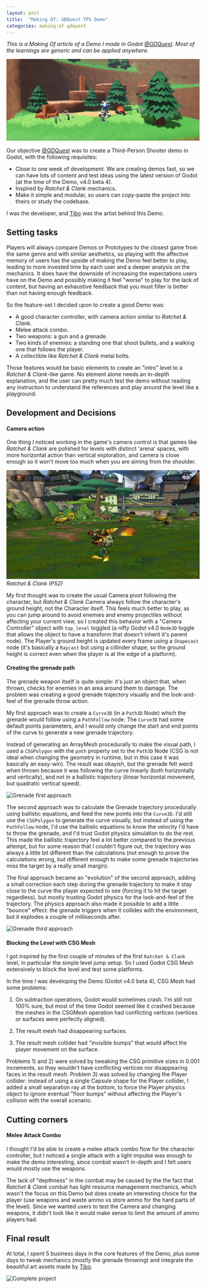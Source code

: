 ```yaml
---
layout: post
title:  "Making Of: GDQuest TPS Demo"
categories: making-of gdquest
---
```


*This is a Making Of article of a Demo I made in Godot [@GDQuest](https://www.gdquest.com/). Most of the learnings are generic and can be applied anywhere.*

![TPS Demo](/assets/posts/gdquest-tps-demo/project-complete.png)

Our objective [@GDQuest](https://www.gdquest.com/) was to create a Third-Person Shooter demo in Godot, with the following requisites:

- Close to one week of development. We are creating demos fast, so we can have lots of content and test ideas using the latest version of Godot (at the time of the Demo, v4.0 beta 4).
- Inspired by *Ratchet & Clank* mechanics.
- Make it simple and modular, so users can copy-paste the project into theirs or study the codebase.

I was the developer, and [Tibo](https://twitter.com/heytibo) was the artist behind this Demo.

## Setting tasks

Players will always compare Demos or Prototypes to the closest game from the same genre and with similar aesthetics, so playing with the affective memory of users has the upside of making the Demo feel better to play, leading to more invested time by each user and a deeper analysis on the mechanics. It does have the downside of increasing the expectations users have on the Demo and possibly making it feel "worse" to play for the lack of content, but having an exhaustive feedback that you must filter is better than not having enough feedback.

So the feature-set I decided upon to create a good Demo was:

- A good character controller, with camera action similar to *Ratchet & Clank*.
- Melee attack combo.
- Two weapons: a gun and a grenade.
- Two kinds of enemies: a standing one that shoot bullets, and a walking one that follows the player.
- A collectible like *Ratchet & Clank* metal bolts.

Those features would be basic elements to create an "intro" level to a *Ratchet & Clank*-like game. No element alone needs an in-depth explanation, and the user can pretty much test the demo without reading any instruction to understand the references and play around the level like a playground.

## Development and Decisions

#### Camera action

One thing I noticed working in the game's camera control is that games like *Ratchet & Clank* are polished for levels with distinct 'arena' spaces, with more horizontal action than vertical exploration, and camera is close enough so it won't move too much when you are aiming from the shoulder.

![Ratchet & Clank screenshot](/assets/posts/gdquest-tps-demo/ratchet-screenshot.jpg)
*Ratchet & Clank (PS2)*

My first thought was to create the usual Camera pivot following the character, but *Ratchet & Clank* Camera always follow the character's ground height, not the Character itself. This feels much better to play, as you can jump around to avoid enemies and enemy projectiles without affecting your current view, so I created this behavior with a "Camera Controller" object with `top_level` toggled (a nifty Godot v4.0 `Node3D` toggle that allows the object to have a transform that doesn't inherit it's parent node). The Player's ground height is updated every frame using a `Shapecast` node (it's basically a `Raycast` but using a cillinder shape, so the ground height is correct even when the player is at the edge of a platform).

#### Creating the grenade path

The grenade weapon itself is quite simple: it's just an object that, when thrown, checks for enemies in an area around them to damage. The problem was creating a good grenade trajectory visually and the look-and-feel of the grenade throw action.

My first approach was to create a `Curve3D` (in a `Path3D` Node) which the grenade would follow using a `PathFollow` node. The `Curve3D` had some default points parameters, and I would only change the start and end points of the curve to generate a new grenade trajectory.

Instead of generating an ArrayMesh procedurally to make the visual path, I used a `CSGPolygon` with the `path` property set to the `Path3D` Node (CSG is not ideal when changing the geometry in runtime, but in this case it was basically an easy-win). The result was okayish, but the grenade felt weird when thrown because it was following the curve linearly (both horizontally and vertically), and not in a ballistic trajectory (linear horizontal movement, but quadratic vertical speed).

![Grenade first approach](/assets/posts/gdquest-tps-demo/grenade-first-approach.gif)

The second approach was to calculate the Grenade trajectory procedurally using ballistic equations, and feed the new points into the `Curve3D`. I'd still use the `CSGPolygon` to generate the curve visually, but instead of using the `PathFollow` node, I'd use the ballistic equations to know the velocity I'd have to throw the grenade, and I'd trust Godot physics simulation to do the rest. This made the ballistic trajectory feel a lot better compared to the previous attempt, but for some reason that I couldn't figure out, the trajectory was always a little bit different than the calculations (not enough to prove the calculations wrong, but different enough to make some grenade trajectories miss the target by a really small margin).

The final approach became an "evolution" of the second approach, adding a small correction each step during the grenade trajectory to make it stay close to the curve the player expected to see (forcing it to hit the target regardless), but mostly trusting Godot physics for the look-and-feel of the trajectory. The physics approach also made it possible to add a little "bounce" effect: the grenade triggers when it collides with the environment, but it explodes a couple of milliseconds after.

![Grenade third approach](/assets/posts/gdquest-tps-demo/grenade-third-approach.gif)

#### Blocking the Level with CSG Mesh

I got inspired by the first couple of minutes of the first `Ratchet & Clank` level, in particular the simple level jump setup. So I used Godot CSG Mesh extensively to block the level and test some platforms.

In the time I was developing the Demo (Godot v4.0 beta 4), CSG Mesh had some problems:

1. On subtraction operations, Godot would sometimes crash. I'm still not 100% sure, but most of the time Godot seemed like it crashed because the meshes in the CSGMesh operation had conflicting vertices (vertices or surfaces were perfectly aligned).

2. The result mesh had disappearing surfaces.

3. The result mesh collider had "invisible bumps" that would affect the player movement on the surface.

Problems 1) and 2) were solved by tweaking the CSG primitive sizes in 0.001 increments, so they wouldn't have conflicting vertices nor disappearing faces in the result mesh. Problem 3) was solved by changing the Player collider: instead of using a single Capsule shape for the Player collider, I added a small separation ray at the bottom, to force the Player physics object to ignore eventual "floor bumps" without affecting the Player's collision with the overall scenario.

## Cutting corners

#### Melee Attack Combo

I thought I'd be able to create a melee attack combo flow for the character controller, but I noticed a single attack with a light impulse was enough to make the demo interesting, since combat wasn't in-depth and I felt users would mostly use the weapons.

The lack of "depthness" in the combat may be caused by the the fact that *Ratchet & Clank* combat has light resource management mechanics, which wasn't the focus on this Demo but does create an interesting choice for the player (use weapons and waste ammo vs store ammo for the hard parts of the level). Since we wanted users to test the Camera and changing weapons, it didn't look like it would make sense to limit the amount of ammo players had.

## Final result

At total, I spent 5 business days in the core features of the Demo, plus some days to tweak mechanics (mostly the grenade throwing) and integrate the beautiful art assets made by [Tibo](https://twitter.com/heytibo).

![Complete project](/assets/posts/gdquest-tps-demo/complete-project.gif)

